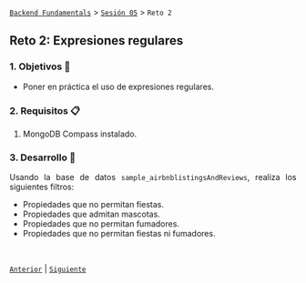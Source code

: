 [`Backend Fundamentals`](../../README.md) > [`Sesión 05`](../README.md) > `Reto 2`
	
## Reto 2: Expresiones regulares

<div style="text-align: justify;">

### 1. Objetivos :dart: 

- Poner en práctica el uso de expresiones regulares.

### 2. Requisitos :clipboard:

1. MongoDB Compass instalado.

### 3. Desarrollo :rocket:

Usando la base de datos `sample_airbnblistingsAndReviews`, realiza los siguientes filtros:

- Propiedades que no permitan fiestas.
- Propiedades que admitan mascotas.
- Propiedades que no permitan fumadores.
- Propiedades que no permitan fiestas ni fumadores.

<br/>

[`Anterior`](../Ejemplo-02/Readme.md) | [`Siguiente`](../README.md)

</div>
